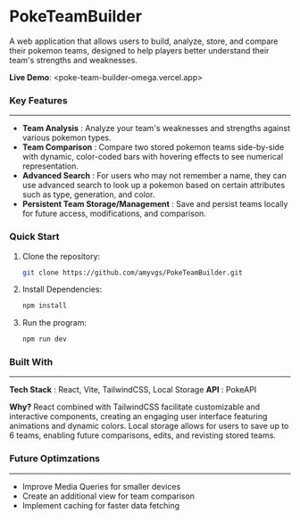 # PokeTeamBuilder
A web application that allows users to build, analyze, store, and compare their pokemon teams, designed to help players better understand their team's strengths and weaknesses.

**Live Demo**: <poke-team-builder-omega.vercel.app>

### Key Features
---
- **Team Analysis** : Analyze your team's weaknesses and strengths against various pokemon types.
- **Team Comparison** : Compare two stored pokemon teams side-by-side with dynamic, color-coded bars with hovering effects to see numerical representation.
- **Advanced Search** : For users who may not remember a name, they can use advanced search to look up a pokemon based on certain attributes such as type, generation, and color.
- **Persistent Team Storage/Management** : Save and persist teams locally for future access, modifications, and comparison.

### Quick Start
1. Clone the repository:
   ```bash
   git clone https://github.com/amyvgs/PokeTeamBuilder.git
   ```
2. Install Dependencies:
   ```bash
   npm install
   ```
3. Run the program:
   ```bash
   npm run dev
   ```

### Built With
---
**Tech Stack** : React, Vite, TailwindCSS, Local Storage
**API** : PokeAPI

**Why?**
React combined with TailwindCSS facilitate customizable and interactive components, creating an engaging user interface featuring animations and dynamic colors. Local storage allows for users to save up to 6 teams, enabling future comparisons, edits, and revisting stored teams.

### Future Optimzations
--- 
- Improve Media Queries for smaller devices
- Create an additional view for team comparison
- Implement caching for faster data fetching



